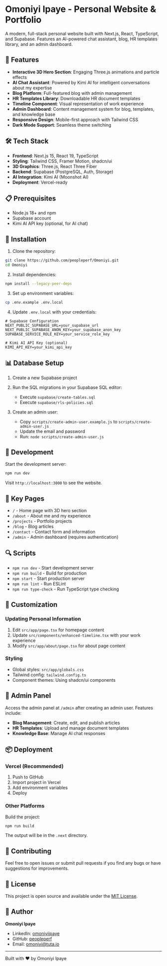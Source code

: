 # Omoniyi Ipaye - Personal Website & Portfolio

A modern, full-stack personal website built with Next.js, React, TypeScript, and Supabase. Features an AI-powered chat assistant, blog, HR templates library, and an admin dashboard.

## 🚀 Features

- **Interactive 3D Hero Section**: Engaging Three.js animations and particle effects
- **AI Chat Assistant**: Powered by Kimi AI for intelligent conversations about my expertise
- **Blog Platform**: Full-featured blog with admin management
- **HR Templates Library**: Downloadable HR document templates
- **Timeline Component**: Visual representation of work experience
- **Admin Dashboard**: Content management system for blog, templates, and knowledge base
- **Responsive Design**: Mobile-first approach with Tailwind CSS
- **Dark Mode Support**: Seamless theme switching

## 🛠 Tech Stack

- **Frontend**: Next.js 15, React 19, TypeScript
- **Styling**: Tailwind CSS, Framer Motion, shadcn/ui
- **3D Graphics**: Three.js, React Three Fiber
- **Backend**: Supabase (PostgreSQL, Auth, Storage)
- **AI Integration**: Kimi AI (Moonshot AI)
- **Deployment**: Vercel-ready

## 📋 Prerequisites

- Node.js 18+ and npm
- Supabase account
- Kimi AI API key (optional, for AI chat)

## 🔧 Installation

1. Clone the repository:
```bash
git clone https://github.com/peopleperf/Omoniyi.git
cd Omoniyi
```

2. Install dependencies:
```bash
npm install --legacy-peer-deps
```

3. Set up environment variables:
```bash
cp .env.example .env.local
```

4. Update `.env.local` with your credentials:
```env
# Supabase Configuration
NEXT_PUBLIC_SUPABASE_URL=your_supabase_url
NEXT_PUBLIC_SUPABASE_ANON_KEY=your_supabase_anon_key
SUPABASE_SERVICE_ROLE_KEY=your_service_role_key

# Kimi AI API Key (optional)
KIMI_API_KEY=your_kimi_api_key
```

## 📊 Database Setup

1. Create a new Supabase project

2. Run the SQL migrations in your Supabase SQL editor:
   - Execute `supabase/create-tables.sql`
   - Execute `supabase/rls-policies.sql`

3. Create an admin user:
   - Copy `scripts/create-admin-user.example.js` to `scripts/create-admin-user.js`
   - Update the email and password
   - Run: `node scripts/create-admin-user.js`

## 🚀 Development

Start the development server:

```bash
npm run dev
```

Visit `http://localhost:3000` to see the website.

## 📱 Key Pages

- `/` - Home page with 3D hero section
- `/about` - About me and my experience
- `/projects` - Portfolio projects
- `/blog` - Blog articles
- `/contact` - Contact form and information
- `/admin` - Admin dashboard (requires authentication)

## 🔍 Scripts

- `npm run dev` - Start development server
- `npm run build` - Build for production
- `npm start` - Start production server
- `npm run lint` - Run ESLint
- `npm run type-check` - Run TypeScript type checking

## 🎨 Customization

### Updating Personal Information

1. Edit `src/app/page.tsx` for homepage content
2. Update `src/components/enhanced-timeline.tsx` with your work experience
3. Modify `src/app/about/page.tsx` for about page content

### Styling

- Global styles: `src/app/globals.css`
- Tailwind config: `tailwind.config.ts`
- Component themes: Using shadcn/ui components

## 🔐 Admin Panel

Access the admin panel at `/admin` after creating an admin user. Features include:

- **Blog Management**: Create, edit, and publish articles
- **HR Templates**: Upload and manage document templates
- **Knowledge Base**: Manage AI chat responses

## 📦 Deployment

### Vercel (Recommended)

1. Push to GitHub
2. Import project in Vercel
3. Add environment variables
4. Deploy

### Other Platforms

Build the project:
```bash
npm run build
```

The output will be in the `.next` directory.

## 🤝 Contributing

Feel free to open issues or submit pull requests if you find any bugs or have suggestions for improvements.

## 📄 License

This project is open source and available under the [MIT License](LICENSE).

## 👤 Author

**Omoniyi Ipaye**
- LinkedIn: [omoniyiipaye](https://www.linkedin.com/in/omoniyiipaye)
- GitHub: [peopleperf](https://github.com/peopleperf)
- Email: omoniyi@tuta.io

---

Built with ❤️ by Omoniyi Ipaye
